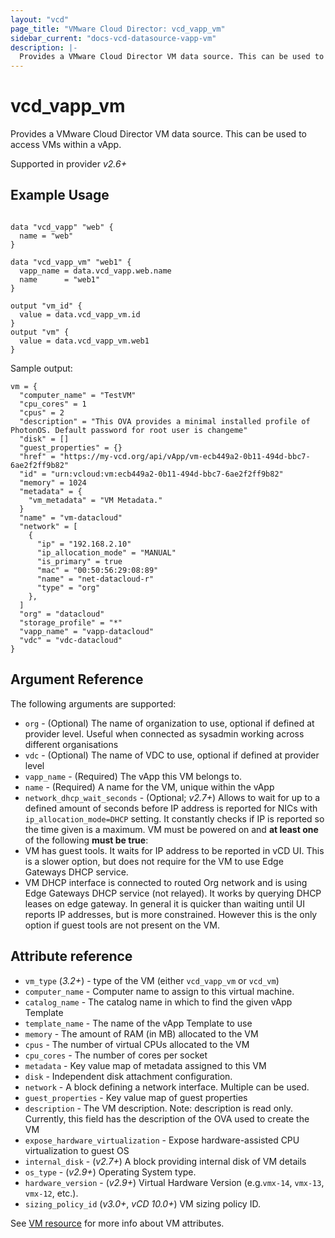 ```yaml
---
layout: "vcd"
page_title: "VMware Cloud Director: vcd_vapp_vm"
sidebar_current: "docs-vcd-datasource-vapp-vm"
description: |-
  Provides a VMware Cloud Director VM data source. This can be used to access VMs within a vApp.
---
```


# vcd\_vapp\_vm

Provides a VMware Cloud Director VM data source. This can be used to access VMs within a vApp.

Supported in provider *v2.6+*

## Example Usage

```hcl

data "vcd_vapp" "web" {
  name = "web"
}

data "vcd_vapp_vm" "web1" {
  vapp_name = data.vcd_vapp.web.name
  name      = "web1"
}

output "vm_id" {
  value = data.vcd_vapp_vm.id
}
output "vm" {
  value = data.vcd_vapp_vm.web1
}
```

Sample output:

```
vm = {
  "computer_name" = "TestVM"
  "cpu_cores" = 1
  "cpus" = 2
  "description" = "This OVA provides a minimal installed profile of PhotonOS. Default password for root user is changeme"
  "disk" = []
  "guest_properties" = {}
  "href" = "https://my-vcd.org/api/vApp/vm-ecb449a2-0b11-494d-bbc7-6ae2f2ff9b82"
  "id" = "urn:vcloud:vm:ecb449a2-0b11-494d-bbc7-6ae2f2ff9b82"
  "memory" = 1024
  "metadata" = {
    "vm_metadata" = "VM Metadata."
  }
  "name" = "vm-datacloud"
  "network" = [
    {
      "ip" = "192.168.2.10"
      "ip_allocation_mode" = "MANUAL"
      "is_primary" = true
      "mac" = "00:50:56:29:08:89"
      "name" = "net-datacloud-r"
      "type" = "org"
    },
  ]
  "org" = "datacloud"
  "storage_profile" = "*"
  "vapp_name" = "vapp-datacloud"
  "vdc" = "vdc-datacloud"
}
```

## Argument Reference

The following arguments are supported:

* `org` - (Optional) The name of organization to use, optional if defined at provider level. Useful when connected as sysadmin working across different organisations
* `vdc` - (Optional) The name of VDC to use, optional if defined at provider level
* `vapp_name` - (Required) The vApp this VM belongs to.
* `name` - (Required) A name for the VM, unique within the vApp 
* `network_dhcp_wait_seconds` - (Optional; *v2.7+*) Allows to wait for up to a defined amount of
  seconds before IP address is reported for NICs with `ip_allocation_mode=DHCP` setting. It
  constantly checks if IP is reported so the time given is a maximum. VM must be powered on and 
  __at least one__ of the following __must be true__:
 * VM has guest tools. It waits for IP address to be reported in vCD UI. This is a slower option, but
  does not require for the VM to use Edge Gateways DHCP service.
 * VM DHCP interface is connected to routed Org network and is using Edge Gateways DHCP service (not
  relayed). It works by querying DHCP leases on edge gateway. In general it is quicker than waiting
  until UI reports IP addresses, but is more constrained. However this is the only option if guest
  tools are not present on the VM.

## Attribute reference

* `vm_type` (*3.2+*) - type of the VM (either `vcd_vapp_vm` or `vcd_vm`)
* `computer_name` -  Computer name to assign to this virtual machine. 
* `catalog_name` -  The catalog name in which to find the given vApp Template
* `template_name` -  The name of the vApp Template to use
* `memory` -  The amount of RAM (in MB) allocated to the VM
* `cpus` -  The number of virtual CPUs allocated to the VM
* `cpu_cores` -  The number of cores per socket
* `metadata` -  Key value map of metadata assigned to this VM
* `disk` -  Independent disk attachment configuration.
* `network` -  A block defining a network interface. Multiple can be used.
* `guest_properties` -  Key value map of guest properties
* `description`  -  The VM description. Note: description is read only. Currently, this field has
  the description of the OVA used to create the VM
* `expose_hardware_virtualization` -  Expose hardware-assisted CPU virtualization to guest OS
* `internal_disk` - (*v2.7+*) A block providing internal disk of VM details
* `os_type` - (*v2.9+*) Operating System type.
* `hardware_version` - (*v2.9+*) Virtual Hardware Version (e.g.`vmx-14`, `vmx-13`, `vmx-12`, etc.).
* `sizing_policy_id` (*v3.0+*, *vCD 10.0+*) VM sizing policy ID.


See [VM resource](/docs/providers/vcd/r/vapp_vm.html#attribute-reference) for more info about VM attributes.
